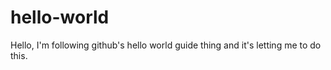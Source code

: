 # hello-world
Hello, I'm following github's hello world guide thing and it's letting me to do this.
